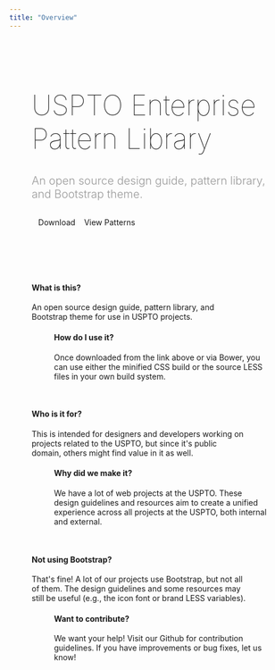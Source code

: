 ```yaml
---
title: "Overview"
---
```


<div class="" style="padding: 20px 40px;">
    <h1 class="text-center" style="font-size: 50px; font-weight: 100;">USPTO Enterprise Pattern Library</h1>
    <h3 class="text-center text-muted" style="font-weight: 300; color: #999; font-size: 20px;">An open source design guide, pattern library, and Bootstrap theme.</h3>
    <div class="row">
        <div class="col-sm-12 text-center">
            <div style="margin-top: 30px; margin-bottom: 40px;">
                <a class="btn btn-lg btn-primary"><i style="font-size: inherit;" class="fa fa-cloud-download"></i>&nbsp;&nbsp; Download </a> 
                <a class="btn btn-lg btn-default"><i style="font-size: inherit;" class="fa fa-cloud-download"></i>&nbsp;&nbsp; View Patterns</a> 
            </div>
        </div>
        <div class="col-sm-4">
        </div>
    </div>
    <div class="pl-pattern" style="padding-bottom: 40px; padding-top: 40px;">
        <div class="row">
            <div class="col-sm-6" style="padding-right: 40px;">
                <h4 class="bold">What is this?</h4>
                <p>An open source design guide, pattern library, and Bootstrap theme for use in USPTO projects.</p>
            </div>
            <div class="col-sm-6" style="padding-left: 40px;">
                <h4 class="bold">How do I use it?</h4>
                <p>Once downloaded from the link above or via Bower, you can use either the minified CSS build or the source LESS files in your own build system.</p>
            </div>
        </div>
        <br>
        <div class="row">
            <div class="col-sm-6" style="padding-right: 40px;">
                <h4 class="bold">Who is it for?</h4>
                <p>This is intended for designers and developers working on projects related to the USPTO, but since it's public domain, others might find value in it as well.</p>
            </div>
            <div class="col-sm-6" style="padding-left: 40px;">
                <h4 class="bold">Why did we make it?</h4>
                <p>We have a lot of web projects at the USPTO. These design guidelines and resources aim to create a unified experience across all projects at the USPTO, both internal and external.</p>
            </div>
        </div>
        <br>
        <div class="row">
            <div class="col-sm-6" style="padding-right: 40px;">
                <h4 class="bold">Not using Bootstrap?</h4>
                <p>That's fine! A lot of our projects use Bootstrap, but not all of them. The design guidelines and some resources may still be useful (e.g., the icon font or brand LESS variables). </p>
            </div>
            <div class="col-sm-6" style="padding-left: 40px;">
                <h4 class="bold">Want to contribute?</h4>
                <p>We want your help! Visit our Github for contribution guidelines. If you have improvements or bug fixes, let us know!</p>
            </div>
        </div>
    </div>
</div>
